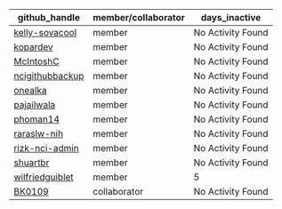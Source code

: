 
| github_handle   | member/collaborator | days_inactive |
|-----------------|----------------------|---------------|
| [kelly-sovacool](https://github.com/kelly-sovacool) | member               | No Activity Found |
| [kopardev](https://github.com/kopardev) | member               | No Activity Found |
| [McIntoshC](https://github.com/McIntoshC) | member               | No Activity Found |
| [ncigithubbackup](https://github.com/ncigithubbackup) | member               | No Activity Found |
| [onealka](https://github.com/onealka) | member               | No Activity Found |
| [pajailwala](https://github.com/pajailwala) | member               | No Activity Found |
| [phoman14](https://github.com/phoman14) | member               | No Activity Found |
| [raraslw-nih](https://github.com/raraslw-nih) | member               | No Activity Found |
| [rizk-nci-admin](https://github.com/rizk-nci-admin) | member               | No Activity Found |
| [shuartbr](https://github.com/shuartbr) | member               | No Activity Found |
| [wilfriedguiblet](https://github.com/wilfriedguiblet) | member               | 5             |
| [BK0109](https://github.com/BK0109) | collaborator         | No Activity Found |
